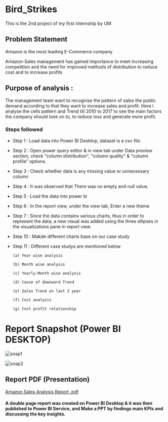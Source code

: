 # Bird_Strikes

This is the 2nd project of my first internship by UM

## Problem Statement

Amazon is the most leading E-Commerce company


Amazon-Sales management has gained importance to meet increasing competition and the need for improved methods of distribution to reduce cost and to increase profits

## Purpose of analysis :

The management team want to recognise the pattern of sales the public demand according to that they want to increase sales and profit. Here I analyse the cells pattern and Trend till 2010 to 2017 to see the main factors the company should look on to, to reduce loss and generate more profit.


### Steps followed 

- Step 1 : Load data into Power BI Desktop, dataset is a csv file.
- Step 2 : Open power query editor & in view tab under Data preview section, check "column distribution", "column quality" & "column profile" options.
- Step 3 : Check whether data is any missing value or unnecessary column
- Step 4 : It was observed that There was no empty and null value.
- Step 5 : Load the data into power bi
- Step 6 : In the report view, under the view tab, Enter a new theme
- Step 7 : Since the data contains various charts, thus in order to represent the data, a new visual was added using the three ellipses in the visualizations pane in report view. 
- Step 10 : Makde different charts base on our case study
- Step 11 : Different case studys are mentioned below

      (a) Year wise analysis

      (b) Month wise analysis
  
      (c) Yearly-Month wise analysis
  
      (d) Cause of downward Trend
  
      (e) Sales Trend on last 2 year

      (f) Cost analysis

      (g) Cost profit relationship
  


 # Report Snapshot (Power BI DESKTOP)

 
![snap1](https://github.com/ArnabGH2/Amazon-Sales-Analysis/assets/166140384/bf47b711-d387-4951-bbbf-783add64e19d)

![snap2](https://github.com/ArnabGH2/Amazon-Sales-Analysis/assets/166140384/3ec89c94-5386-4654-85fa-84b147541e81)

 ## Report PDF (Presentation)
 
[Amazon Sales Analysis Report .pdf](https://github.com/ArnabGH2/Amazon-Sales-Analysis/files/14892537/Amazon.Sales.Analysis.Report.pdf)


 #### A double page report was created on Power BI Desktop & it was then published to Power BI Service, and Make a PPT by findings main KPIs and discussing the  key insights.
